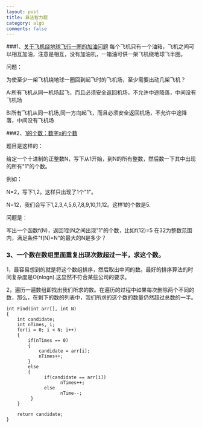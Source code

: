 ```yaml
---
layout: post
title: 算法智力题
category: algo
comments: false
---
```

###1、[关于飞机绕地球飞行一圈的加油问题](http://blog.csdn.net/hinyunsin/article/details/6632062)
每个飞机只有一个油箱，飞机之间可以相互加油，注意是相互，没有加油机，一箱油可供一架飞机绕地球飞半圈。  

问题：    

为使至少一架飞机绕地球一圈回到起飞时的飞机场，至少需要出动几架飞机？  

A:所有飞机从同一机场起飞，而且必须安全返回机场，不允许中途降落，中间没有飞机场

B:所有飞机从同一机场,同一方向起飞，而且必须安全返回机场，不允许中途降落，中间没有飞机场

###2、[1的个数：数字x的个数](http://blog.csdn.net/hinyunsin/article/details/6321406)

题目是这样的：

给定一个十进制的正整数N，写下从1开始，到N的所有整数，然后数一下其中出现的所有"1"的个数。

例如：

N=2，写下1,2。这样只出现了1个"1"。

N=12，我们会写下1,2,3,4,5,6,7,8,9,10,11,12。这样1的个数是5.

问题是：

写出一个函数f(N)，返回1到N之间出现"1"的个数，比如f(12)=5
在32为整数范围内，满足条件"f(N)=N"的最大的N是多少？

### 3、一个数在数组里面重复出现次数超过一半，求这个数。

1，最容易想到的就是将这个数组排序，然后取出中间的数。最好的排序算法的时间复杂度是O(nlogn).这显然不符合某些公司的要求。

2，遍历一遍数组即找出我们所求的数。在遍历的过程中如果每次删除两个不同的数，那么，在剩下的数的列表中，我们所求的这个数的数量仍然超过总数的一半。

	int Find(int arr[], int N)
	{
	    int candidate;
	    int nTimes, i;
	    for(i = 0; i < N; i++)
	    {
	        if(nTimes == 0)
	        {
	            candidate = arr[i];
	            nTimes++;
	        }
	        else
	        {
	              if(candidate == arr[i])
	                    nTimes++;
	              else
	                    nTime--;
	         }
	    }
	
	    return candidate;
	}
